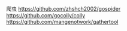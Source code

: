 爬虫
https://github.com/zhshch2002/gospider
https://github.com/gocolly/colly
https://github.com/mangenotwork/gathertool

